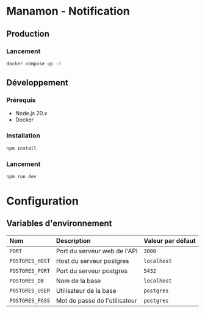 # Manamon - Notification

## Production

### Lancement

```bash
docker compose up -d
``` 

## Développement

### Prérequis

- Node.js 20.x
- Docker

### Installation

```bash
npm install
```

### Lancement

```bash
npm run dev
```

# Configuration

## Variables d'environnement

| Nom | Description | Valeur par défaut
| :- | :- | :- |
| `PORT` | Port du serveur web de l'API | `3000` 
| `POSTGRES_HOST` | Host du serveur postgres | `localhost` 
| `POSTGRES_PORT` | Port du serveur postgres | `5432` 
| `POSTGRES_DB` | Nom de la base | `localhost` 
| `POSTGRES_USER` | Utilisateur de la base | `postgres` 
| `POSTGRES_PASS` | Mot de passe de l'utilisateur | `postgres` 